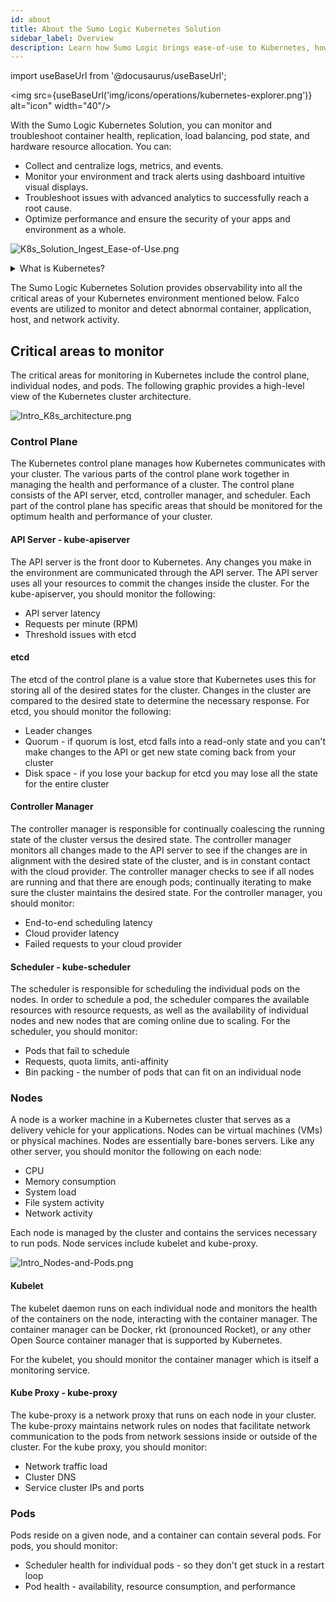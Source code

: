 ```yaml
---
id: about
title: About the Sumo Logic Kubernetes Solution
sidebar_label: Overview
description: Learn how Sumo Logic brings ease-of-use to Kubernetes, how to get the Kubernetes Solution, and the Sumo Logic apps that are available for Kubernetes platforms.
---
```


import useBaseUrl from '@docusaurus/useBaseUrl';

<img src={useBaseUrl('img/icons/operations/kubernetes-explorer.png')} alt="icon" width="40"/>

With the Sumo Logic Kubernetes Solution, you can monitor and troubleshoot container health, replication, load balancing, pod state, and hardware resource allocation. You can:

* Collect and centralize logs, metrics, and events.
* Monitor your environment and track alerts using dashboard intuitive visual displays.
* Troubleshoot issues with advanced analytics to successfully reach a root cause.
* Optimize performance and ensure the security of your apps and environment as a whole.

![K8s_Solution_Ingest_Ease-of-Use.png](/img/kubernetes/K8s_Solution_Ingest_Ease-of-Use.png)

<details><summary>What is Kubernetes?</summary>

Kubernetes is an open source container orchestration platform developed by [Google](https://cloud.google.com/kubernetes/), that is now managed by the [Cloud Native Computing Foundation](https://www.cncf.io/). 

Kubernetes provides for automatic deployment, scaling, and operations across clusters in your environment. Kubernetes provides Desired State Management for clusters by defining a system of cluster services that operates on a set of specified criteria. Kubernetes is ephemeral by design, with elastic scalability and control over how containers and pods are deployed. Kubernetes can run in a public cloud, on a private network, or on bare metal.

</details>

The Sumo Logic Kubernetes Solution provides observability into all the critical areas of your Kubernetes environment mentioned below. Falco events are utilized to monitor and detect abnormal container, application, host, and network activity.


## Critical areas to monitor  

The critical areas for monitoring in Kubernetes include the control plane, individual nodes, and pods. The following graphic provides a high-level view of the Kubernetes cluster architecture.

![Intro_K8s_architecture.png](/img/kubernetes/Intro_K8s_architecture.png)

### Control Plane
The Kubernetes control plane manages how Kubernetes communicates with your cluster. The various parts of the control plane work together in managing the health and performance of a cluster. The control plane consists of the API server, etcd, controller manager, and scheduler. Each part of the control plane has specific areas that should be monitored for the optimum health and performance of your cluster.

#### API Server - kube-apiserver
The API server is the front door to Kubernetes. Any changes you make in the environment are communicated through the API server. The API server uses all your resources to commit the changes inside the cluster. For the kube-apiserver, you should monitor the following:
* API server latency
* Requests per minute (RPM)
* Threshold issues with etcd

#### etcd

The etcd of the control plane is a value store that Kubernetes uses this for storing all of the desired states for the cluster. Changes in the cluster are compared to the desired state to determine the necessary response. For etcd, you should monitor the following:
* Leader changes
* Quorum - if quorum is lost, etcd falls into a read-only state and you can't make changes to the API or get new state coming back from your cluster
* Disk space - if you lose your backup for etcd you may lose all the state for the entire cluster

#### Controller Manager

The controller manager is responsible for continually coalescing the running state of the cluster versus the desired state. The controller manager monitors all changes made to the API server to see if the changes are in alignment with the desired state of the cluster, and is in constant contact with the cloud provider. The controller manager checks to see if all nodes are running and that there are enough pods; continually iterating to make sure the cluster maintains the desired state. For the controller manager, you should monitor:

* End-to-end scheduling latency
* Cloud provider latency
* Failed requests to your cloud provider

#### Scheduler - kube-scheduler

The scheduler is responsible for scheduling the individual pods on the nodes. In order to schedule a pod, the scheduler compares the available resources with resource requests, as well as the availability of individual nodes and new nodes that are coming online due to scaling. For the scheduler, you should monitor:

* Pods that fail to schedule
* Requests, quota limits, anti-affinity
* Bin packing - the number of pods that can fit on an individual node

### Nodes

A node is a worker machine in a Kubernetes cluster that serves as a delivery vehicle for your applications. Nodes can be virtual machines (VMs) or physical machines. Nodes are essentially bare-bones servers. Like any other server, you should monitor the following on each node:

* CPU
* Memory consumption
* System load
* File system activity
* Network activity

Each node is managed by the cluster and contains the services necessary to run pods. Node services include kubelet and kube-proxy.

![Intro_Nodes-and-Pods.png](/img/kubernetes/Intro_Nodes-and-Pods.png)

#### Kubelet

The kubelet daemon runs on each individual node and monitors the health of the containers on the node, interacting with the container manager. The container manager can be Docker, rkt (pronounced Rocket), or any other Open Source container manager that is supported by Kubernetes.

For the kubelet, you should monitor the container manager which is itself a monitoring service.

#### Kube Proxy - kube-proxy
The kube-proxy is a network proxy that runs on each node in your cluster. The kube-proxy maintains network rules on nodes that facilitate network communication to the pods from network sessions inside or outside of the cluster. For the kube proxy, you should monitor:

* Network traffic load
* Cluster DNS
* Service cluster IPs and ports

### Pods

Pods reside on a given node, and a container can contain several pods. For pods, you should monitor:
* Scheduler health for individual pods - so they don't get stuck in a restart loop
* Pod health - availability, resource consumption, and performance
